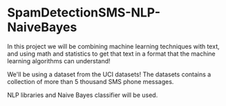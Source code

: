 # SpamDetectionSMS-NLP-NaiveBayes
In this project we will be combining machine learning techniques with text, and using math and statistics to get that text in a format that the machine learning algorithms can understand!

We'll be using a dataset from the UCI datasets! The datasets contains a collection of more than 5 thousand SMS phone messages.

NLP libraries and Naive Bayes classifier will be used.